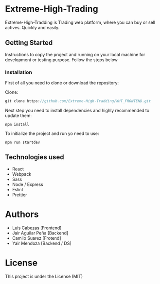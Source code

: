 # Extreme-High-Trading

Extreme-High-Tradding is Trading web platform, where you can buy or sell actives. Quickly and easily.

## Getting Started
Instructions to copy the project and running on your local machine for development or testing purpose. Follow the steps below

### Installation
First of all you need to clone or download the repository:

Clone:
```javascript
git clone https://github.com/Extreme-High-Tradding/XHT_FRONTEND.git
```

Next step you need to install dependencies and highly recommended to update them:

`npm install`

To initialize the project and run yo need to use:

`npm run startdev`

## Technologies used

- React
- Webpack
- Sass
- Node / Express
- Eslint
- Prettier

# Authors
- Luis Cabezas [Frontend]
- Jair Aguilar Peña [Backend]
- Camilo Suarez [Frotend]
- Yair Mendoza [Backend / DS]

# License
This project is under the License (MIT)
